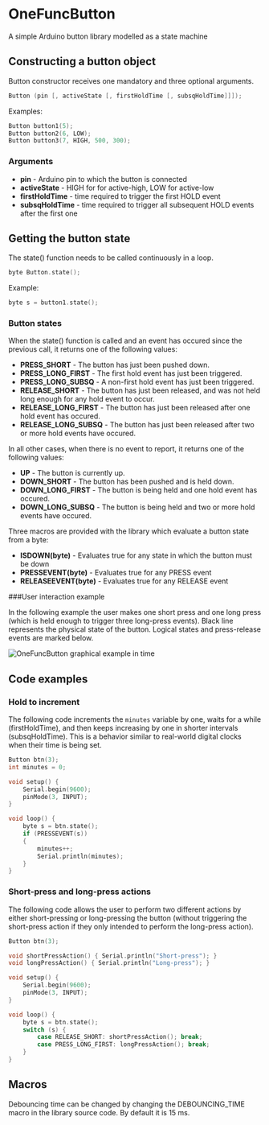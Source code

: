# OneFuncButton
A simple Arduino button library modelled as a state machine

## Constructing a button object

Button constructor receives one mandatory and three optional arguments.

```c++
Button (pin [, activeState [, firstHoldTime [, subsqHoldTime]]]);
```

Examples:

```c++
Button button1(5);
Button button2(6, LOW);
Button button3(7, HIGH, 500, 300);
```

### Arguments

* **pin** - Arduino pin to which the button is connected
* **activeState** - HIGH for for active-high, LOW for active-low
* **firstHoldTime** - time required to trigger the first HOLD event
* **subsqHoldTime** - time required to trigger all subsequent HOLD events after the first one

## Getting the button state

The state() function needs to be called continuously in a loop.

```c++
byte Button.state();
```

Example:

```c++
byte s = button1.state();
```

### Button states

When the state() function is called and an event has occured since the previous call, it returns one of the following values:

* **PRESS_SHORT** - The button has just been pushed down.
* **PRESS_LONG_FIRST** - The first hold event has just been triggered.
* **PRESS_LONG_SUBSQ** - A non-first hold event has just been triggered.
* **RELEASE_SHORT** - The button has just been released, and was not held long enough for any hold event to occur.
* **RELEASE_LONG_FIRST** - The button has just been released after one hold event has occured.
* **RELEASE_LONG_SUBSQ** - The button has just been released after two or more hold events have occured.

In all other cases, when there is no event to report, it returns one of the following values:

* **UP** - The button is currently up.
* **DOWN_SHORT** - The button has been pushed and is held down.
* **DOWN_LONG_FIRST** - The button is being held and one hold event has occured.
* **DOWN_LONG_SUBSQ** - The button is being held and two or more hold events have occured.

Three macros are provided with the library which evaluate a button state from a byte:

* **ISDOWN(byte)** - Evaluates true for any state in which the button must be down
* **PRESSEVENT(byte)** - Evaluates true for any PRESS event
* **RELEASEEVENT(byte)** - Evaluates true for any RELEASE event

###User interaction example

In the following example the user makes one short press and one long press (which is held enough to trigger three long-press events). Black line represents the physical state of the button. Logical states and press-release events are marked below.

![OneFuncButton graphical example in time](https://raw.githubusercontent.com/athnix/OneFuncButton/master/onefuncbutton_example.png)

## Code examples

### Hold to increment

The following code increments the `minutes` variable by one, waits for a while (firstHoldTime), and then keeps increasing by one in shorter intervals (subsqHoldTime). This is a behavior similar to real-world digital clocks when their time is being set.

```c++
Button btn(3);
int minutes = 0;

void setup() {
    Serial.begin(9600);
    pinMode(3, INPUT);
}

void loop() {
    byte s = btn.state();
    if (PRESSEVENT(s))
    {
        minutes++;
        Serial.println(minutes);
    }
}
```

### Short-press and long-press actions

The following code allows the user to perform two different actions by either short-pressing or long-pressing the button (without triggering the short-press action if they only intended to perform the long-press action).

```c++
Button btn(3);

void shortPressAction() { Serial.println("Short-press"); }
void longPressAction() { Serial.println("Long-press"); }

void setup() {
    Serial.begin(9600);
    pinMode(3, INPUT);
}

void loop() {
    byte s = btn.state();
    switch (s) {
        case RELEASE_SHORT: shortPressAction(); break;
        case PRESS_LONG_FIRST: longPressAction(); break;
    }
}
```

## Macros

Debouncing time can be changed by changing the DEBOUNCING_TIME macro in the library source code. By default it is 15 ms.
